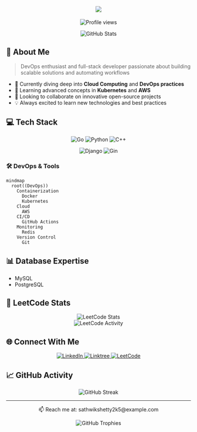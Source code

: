 <h1 align="center">
  <img src="https://readme-typing-svg.herokuapp.com/?lines=Hello,+World!+👋;I'm+Sathwik+Shetty...;Welcome+to+my+Profile!&center=true&size=30">
</h1>

<p align="center">
  <img src="https://komarev.com/ghpvc/?username=sathwikshetty33&color=blue" alt="Profile views"/>
</p>

<div align="center">
  <img src="https://github-readme-stats.vercel.app/api?username=sathwikshetty33&show_icons=true&theme=tokyonight" alt="GitHub Stats" />
</div>

## 🚀 About Me

> DevOps enthusiast and full-stack developer passionate about building scalable solutions and automating workflows

- 🔭 Currently diving deep into **Cloud Computing** and **DevOps practices**
- 🌱 Learning advanced concepts in **Kubernetes** and **AWS**
- 👯 Looking to collaborate on innovative open-source projects
- 💡 Always excited to learn new technologies and best practices

## 💻 Tech Stack

<p align="center">
  <img src="https://img.shields.io/badge/go-%2300ADD8.svg?style=for-the-badge&logo=go&logoColor=white" alt="Go"/>
  <img src="https://img.shields.io/badge/python-3670A0?style=for-the-badge&logo=python&logoColor=ffdd54" alt="Python"/>
  <img src="https://img.shields.io/badge/c++-%2300599C.svg?style=for-the-badge&logo=c%2B%2B&logoColor=white" alt="C++"/>
</p>

<p align="center">
  <img src="https://img.shields.io/badge/django-%23092E20.svg?style=for-the-badge&logo=django&logoColor=white" alt="Django"/>
  <img src="https://img.shields.io/badge/gin-%23000000.svg?style=for-the-badge&logo=gin&logoColor=white" alt="Gin"/>
</p>

### 🛠 DevOps & Tools
```mermaid
mindmap
  root((DevOps))
    Containerization
      Docker
      Kubernetes
    Cloud
      AWS
    CI/CD
      GitHub Actions
    Monitoring
      Redis
    Version Control
      Git
```

## 📊 Database Expertise
- MySQL
- PostgreSQL

## 🎯 LeetCode Stats

<div align="center">
  <img src="https://leetcard.jacoblin.cool/sathwikshetty2005?theme=dark&font=Adamina&ext=heatmap" alt="LeetCode Stats"/>
</div>

<div align="center">
  <img src="https://leetcode.card.workers.dev/sathwikshetty?theme=dark&font=baloo&extension=activity" alt="LeetCode Activity"/>
</div>

## 🌐 Connect With Me

<p align="center">
  <a href="https://www.linkedin.com/in/sathwikshetty33">
    <img src="https://img.shields.io/badge/linkedin-%230077B5.svg?style=for-the-badge&logo=linkedin&logoColor=white" alt="LinkedIn"/>
  </a>
  <a href="https://linktr.ee/sathwikshetty33">
    <img src="https://img.shields.io/badge/linktree-1de9b6?style=for-the-badge&logo=linktree&logoColor=white" alt="Linktree"/>
  </a>
  <a href="https://leetcode.com/sathwikshetty">
    <img src="https://img.shields.io/badge/LeetCode-000000?style=for-the-badge&logo=LeetCode&logoColor=#d16c06" alt="LeetCode"/>
  </a>
</p>

## 📈 GitHub Activity

<p align="center">
  <img src="https://github-readme-streak-stats.herokuapp.com/?user=sathwikshetty33&theme=tokyonight" alt="GitHub Streak"/>
</p>

---

<p align="center">
  📫 Reach me at: sathwikshetty2k5@example.com
</p>

<div align="center">
  <img src="https://github-profile-trophy.vercel.app/?username=sathwikshetty33&theme=tokyonight&column=4&margin-w=15&margin-h=15" alt="GitHub Trophies"/>
</div>

